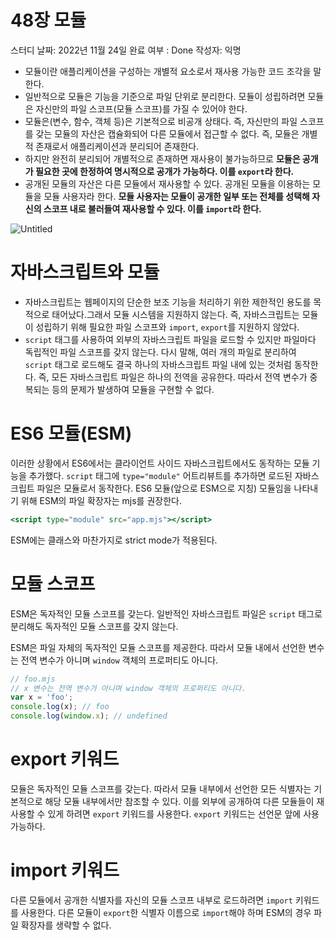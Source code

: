 # 48장 모듈

스터디 날짜: 2022년 11월 24일
완료 여부 : Done
작성자: 익명

- 모듈이란 애플리케이션을 구성하는 개별적 요소로서 재사용 가능한 코드 조각을 말한다.
- 일반적으로 모듈은 기능을 기준으로 파일 단위로 분리한다. 모듈이 성립하려면 모듈은 자신만의 파일 스코프(모듈 스코프)를 가질 수 있어야 한다.
- 모듈은(변수, 함수, 객체 등)은 기본적으로 비공개 상태다. 즉, 자신만의 파일 스코프를 갖는 모듈의 자산은 캡슐화되어 다른 모듈에서 접근할 수 없다. 즉, 모듈은 개별적 존재로서 애플리케이션과 분리되어 존재한다.
- 하지만 완전히 분리되어 개별적으로 존재하면 재사용이 불가능하므로 **모듈은 공개가 필요한 곳에 한정하여 명시적으로 공개가 가능하다. 이를 `export`라 한다.**
- 공개된 모듈의 자산은 다른 모듈에서 재사용할 수 있다. 공개된 모듈을 이용하는 모듈을 모듈 사용자라 한다. **모듈 사용자는 모듈이 공개한 일부 또는 전체를 성택해 자신의 스코프 내로 불러들여 재사용할 수 있다. 이를 `import`라 한다.**

![Untitled](48%E1%84%8C%E1%85%A1%E1%86%BC%20%E1%84%86%E1%85%A9%E1%84%83%E1%85%B2%E1%86%AF%20c6a596945e9c42e9acc5d606e399a702/Untitled.png)

# **자바스크립트와 모듈**

- 자바스크립트는 웹페이지의 단순한 보조 기능을 처리하기 위한 제한적인 용도를 목적으로 태어났다.그래서 모듈 시스템을 지원하지 않는다. 즉, 자바스크립트는 모듈이 성립하기 위해 필요한 파일 스코프와 `import`, `export`를 지원하지 않았다.
- `script` 태그를 사용하여 외부의 자바스크립트 파일을 로드할 수 있지만 파일마다 독립적인 파일 스코프를 갖지 않는다. 다시 말해, 여러 개의 파일로 분리하여 `script` 태그로 로드해도 결국 하나의 자바스크립트 파일 내에 있는 것처럼 동작한다. 즉, 모든 자바스크립트 파일은 하나의 전역을 공유한다. 따라서 전역 변수가 중복되는 등의 문제가 발생하여 모듈을 구현할 수 없다.

# **ES6 모듈(ESM)**

이러한 상황에서 ES6에서는 클라이언트 사이드 자바스크립트에서도 동작하는 모듈 기능을 추가했다. `script` 태그에 `type="module"` 어트리뷰트를 추가하면 로드된 자바스크립트 파일은 모듈로서 동작한다. ES6 모듈(앞으로 ESM으로 지칭) 모듈임을 나타내기 위해 ESM의 파일 확장자는 mjs를 권장한다.

```jsx
<script type="module" src="app.mjs"></script>
```

ESM에는 클래스와 마찬가지로 strict mode가 적용된다.

# **모듈 스코프**

ESM은 독자적인 모듈 스코프를 갖는다. 일반적인 자바스크립트 파일은 `script` 태그로 분리해도 독자적인 모듈 스코프를 갖지 않는다.

ESM은 파일 자체의 독자적인 모듈 스코프를 제공한다. 따라서 모듈 내에서 선언한 변수는 전역 변수가 아니며 `window` 객체의 프로퍼티도 아니다.

```jsx
// foo.mjs
// x 변수는 전역 변수가 아니며 window 객체의 프로퍼티도 아니다.
var x = 'foo';
console.log(x); // foo
console.log(window.x); // undefined
```

# **export 키워드**

모듈은 독자적인 모듈 스코프를 갖는다. 따라서 모듈 내부에서 선언한 모든 식별자는 기본적으로 해당 모듈 내부에서만 참조할 수 있다. 이를 외부에 공개하여 다른 모듈들이 재사용할 수 있게 하려면 `export` 키워드를 사용한다. `export` 키워드는 선언문 앞에 사용 가능하다.

# import 키워드

다른 모듈에서 공개한 식별자를 자신의 모듈 스코프 내부로 로드하려면 `import` 키워드를 사용한다. 다른 모듈이 `export`한 식별자 이름으로 `import`해야 하며 ESM의 경우 파일 확장자를 생략할 수 없다.